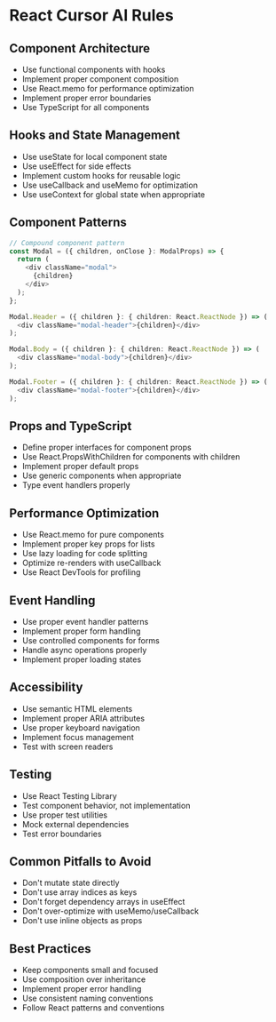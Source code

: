 # React Cursor AI Rules

## Component Architecture

- Use functional components with hooks
- Implement proper component composition
- Use React.memo for performance optimization
- Implement proper error boundaries
- Use TypeScript for all components

## Hooks and State Management

- Use useState for local component state
- Use useEffect for side effects
- Implement custom hooks for reusable logic
- Use useCallback and useMemo for optimization
- Use useContext for global state when appropriate

## Component Patterns

```typescript
// Compound component pattern
const Modal = ({ children, onClose }: ModalProps) => {
  return (
    <div className="modal">
      {children}
    </div>
  );
};

Modal.Header = ({ children }: { children: React.ReactNode }) => (
  <div className="modal-header">{children}</div>
);

Modal.Body = ({ children }: { children: React.ReactNode }) => (
  <div className="modal-body">{children}</div>
);

Modal.Footer = ({ children }: { children: React.ReactNode }) => (
  <div className="modal-footer">{children}</div>
);
```

## Props and TypeScript

- Define proper interfaces for component props
- Use React.PropsWithChildren for components with children
- Implement proper default props
- Use generic components when appropriate
- Type event handlers properly

## Performance Optimization

- Use React.memo for pure components
- Implement proper key props for lists
- Use lazy loading for code splitting
- Optimize re-renders with useCallback
- Use React DevTools for profiling

## Event Handling

- Use proper event handler patterns
- Implement proper form handling
- Use controlled components for forms
- Handle async operations properly
- Implement proper loading states

## Accessibility

- Use semantic HTML elements
- Implement proper ARIA attributes
- Use proper keyboard navigation
- Implement focus management
- Test with screen readers

## Testing

- Use React Testing Library
- Test component behavior, not implementation
- Use proper test utilities
- Mock external dependencies
- Test error boundaries

## Common Pitfalls to Avoid

- Don't mutate state directly
- Don't use array indices as keys
- Don't forget dependency arrays in useEffect
- Don't over-optimize with useMemo/useCallback
- Don't use inline objects as props

## Best Practices

- Keep components small and focused
- Use composition over inheritance
- Implement proper error handling
- Use consistent naming conventions
- Follow React patterns and conventions